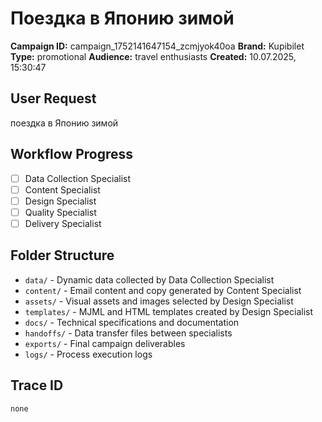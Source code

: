 # Поездка в Японию зимой

**Campaign ID:** campaign_1752141647154_zcmjyok40oa
**Brand:** Kupibilet
**Type:** promotional
**Audience:** travel enthusiasts
**Created:** 10.07.2025, 15:30:47

## User Request
поездка в Японию зимой

## Workflow Progress
- [ ] Data Collection Specialist
- [ ] Content Specialist  
- [ ] Design Specialist
- [ ] Quality Specialist
- [ ] Delivery Specialist

## Folder Structure

- `data/` - Dynamic data collected by Data Collection Specialist
- `content/` - Email content and copy generated by Content Specialist
- `assets/` - Visual assets and images selected by Design Specialist
- `templates/` - MJML and HTML templates created by Design Specialist
- `docs/` - Technical specifications and documentation
- `handoffs/` - Data transfer files between specialists
- `exports/` - Final campaign deliverables
- `logs/` - Process execution logs

## Trace ID
`none`

